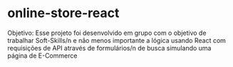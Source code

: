 # online-store-react

  Objetivo: Esse projeto foi desenvolvido em grupo com o objetivo de trabalhar Soft-Skills/n
e não menos importante a lógica usando React com requisições de API através de formulários/n
de busca simulando uma página de E-Commerce
